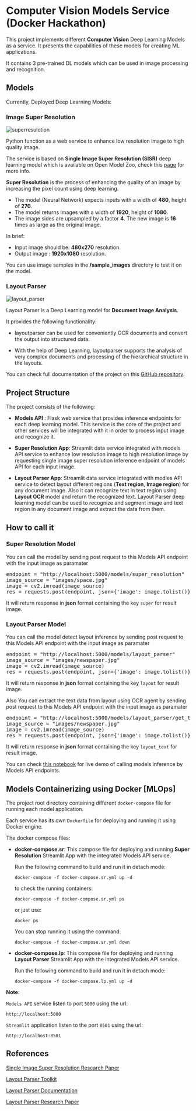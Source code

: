 # Computer Vision Models Service (Docker Hackathon)

This project implements different **Computer Vision** Deep Learning Models as a service. It presents the capabilities of these models for creating ML applications.

It contains 3 pre-trained DL models which can be used in image processing and recognition.

## Models
Currently, Deployed Deep Learning Models:

### Image Super Resolution

![superresulotion](https://i.imgur.com/cIC2Hx8.png)

Python function as a web service to enhance low resolution image to high quality image.

The service is based on **Single Image Super Resolution (SISR)** deep learning model which is available on Open Model Zoo, check this [page](https://docs.openvino.ai/latest/omz_models_model_single_image_super_resolution_1032.html) for more info.

**Super Resolution** is the process of enhancing the quality of an image by increasing the pixel count using deep learning.

* The model (Neural Network) expects inputs with a width of **480**, height of **270**.
* The model returns images with a width of **1920**, height of **1080**.
* The image sides are upsampled by a factor **4**. The new image is **16** times as large as the original image.

In brief:
* Input image should be: **480x270** resolution.
* Output image : **1920x1080** resolution.

You can use image samples in the **/sample_images** directory to test it on the model.


### Layout Parser
 ![layout_parser](https://i.imgur.com/29hBfTz.png)

 Layout Parser is a Deep Learning model for **Document Image Analysis**.

It provides the following functionality:

* layoutparser can be used for conveniently OCR documents and convert the output into structured data.

* With the help of Deep Learning, layoutparser supports the analysis of very complex documents and processing of the hierarchical structure in the layouts.

You can check full documentation of the project on this [GitHub repository](https://github.com/Layout-Parser/layout-parser).

## Project Structure

The project consists of the following:

* **Models API** : Flask web service that provides inference endpoints for each deep learning model. This service is the core of the project and other services will be integrated with it in order to process input image and recognize it.

* **Super Resolution App**: Streamlit data service integrated with models API service to enhance low resolution image to high resolution image by requesting single image super resolution inference endpoint of models API for each input image.

* **Layout Parser App**: Streamlit data service integrated with modles API service to detect layout different regions (**Text region**, **Image region**) for any document image. Also it can recognize text in text region using **Layout OCR** model and return the recognized text. Layout Parser deep learning model can be used to recognize and segment image and text region in any document image and extract the data from them.

## How to call it

### Super Resolution Model

You can call the model by sending post request to this Models API endpoint with the input image as paramater
<pre>
endpoint = "http://localhost:5000/models/super_resolution"
image_source = "images/space.jpg"
image = cv2.imread(image_source)
res = requests.post(endpoint, json={'image': image.tolist()})
</pre>
It will return response in **json** format containing the key `super` for result image.

### Layout Parser Model
You can call the model detect layout inference by sending post request to this Models API endpoint with the input image as paramater

<pre>
endpoint = "http://localhost:5000/models/layout_parser"
image_source = "images/newspaper.jpg"
image = cv2.imread(image_source)
res = requests.post(endpoint, json={'image': image.tolist()})
</pre>
It will return response in **json** format containing the key `layout` for result image.

Also You can extract the text data from layout using OCR agent by sending post request to this Models API endpoint with the input image as paramater

<pre>
endpoint = "http://localhost:5000/models/layout_parser/get_text"
image_source = "images/newspaper.jpg"
image = cv2.imread(image_source)
res = requests.post(endpoint, json={'image': image.tolist()})
</pre>

It will return response in **json** format containing the key `layout_text` for result image.

You can check [this notebook](./models-API-notebook.ipynb) for live demo of calling models inference by Models API endpoints.

## Models Containerizing using Docker [MLOps]

The project root directory containing different `docker-compose` file for running each model application.

Each service has its own `Dockerfile` for deploying and running it using Docker engine.

The docker compose files:
* **docker-compose.sr**: This compose file for deploying and running **Super Resolution** Streamlit App with the integrated Models API service.

    Run the following command to build and run it in detach mode:

    `docker-compose -f docker-compose.sr.yml up -d`

    to check the running containers:

    `docker-compose -f docker-compose.sr.yml ps`

    or just use:

    `docker ps`

    You can stop running it using the command:

    `docker-compose -f docker-compose.sr.yml down`

* **docker-compose.lp**: This compose file for deploying and running **Layout Parser** Streamlit App with the integrated Models API service.

    Run the following command to build and run it in detach mode:

    `docker-compose -f docker-compose.lp.yml up -d`

**Note**:

`Models API` service listen to port `5000` using the url:

 `http://localhost:5000`

`Streamlit` application listen to the port `8501` using the url:

`http://localhost:8501`

## References

[Single Image Super Resolution Research Paper](https://arxiv.org/abs/1807.06779)

[Layout Parser Toolkit](https://layout-parser.github.io/)

[Layout Parser Documentation](https://layout-parser.readthedocs.io/en/latest/index.html)

[Layout Parser Research Paper](https://arxiv.org/pdf/2103.15348.pdf)
